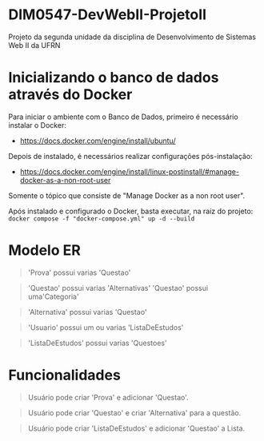 # DIM0547-DevWebII-ProjetoII

Projeto da segunda unidade da disciplina de Desenvolvimento de Sistemas Web II da UFRN

# Inicializando o banco de dados através do Docker
Para iniciar o ambiente com o Banco de Dados, primeiro é necessário instalar o Docker:
- https://docs.docker.com/engine/install/ubuntu/

Depois de instalado, é necessários realizar configurações pós-instalação:
- https://docs.docker.com/engine/install/linux-postinstall/#manage-docker-as-a-non-root-user

Somente o tópico que consiste de "Manage Docker as a non root user".

Após instalado e configurado o Docker, basta executar, na raiz do projeto: `docker compose -f "docker-compose.yml" up -d --build`


# Modelo ER

> 'Prova' possui varias 'Questao' 

> 'Questao' possui varias 'Alternativas'
> 'Questao' possui uma'Categoria'  

> 'Alternativa' possui varias 'Questao'  

> 'Usuario' possui um ou varias 'ListaDeEstudos'  

> 'ListaDeEstudos' possui varias 'Questoes'


# Funcionalidades

> Usuário pode criar 'Prova' e adicionar 'Questao'.

> Usuário pode criar 'Questao' e criar 'Alternativa' para a questão.

> Usuário pode criar 'ListaDeEstudos' e adicionar 'Questao' a Lista.